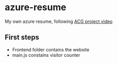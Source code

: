# azure-resume
My own azure resume, following [ACG project video](https://learn.acloud.guru/series/acg-projects/view/403)

## First steps

- Frontend folder contains the website
- main.js constains visitor counter